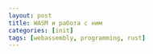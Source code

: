 ```yaml
---
layout: post
title: WASM и работа с ним
categories: [init]
tags: [webassembly, programming, rust]
---
```

 